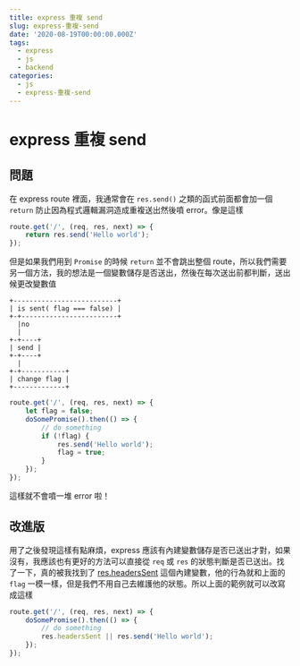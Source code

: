 ```yaml
---
title: express 重複 send
slug: express-重複-send
date: '2020-08-19T00:00:00.000Z'
tags:
  - express
  - js
  - backend
categories:
  - js
  - express-重複-send
---
```


# express 重複 send

## 問題

在 express route 裡面，我通常會在 `res.send()` 之類的函式前面都會加一個 `return` 防止因為程式邏輯漏洞造成重複送出然後噴 error。像是這樣

```js
route.get('/', (req, res, next) => {
	return res.send('Hello world');
});
```

但是如果我們用到 `Promise` 的時候 `return` 並不會跳出整個 route，所以我們需要另一個方法，我的想法是一個變數儲存是否送出，然後在每次送出前都判斷，送出候更改變數值

```
+--------------------------+
| is sent( flag === false) |
+-+------------------------+
  |no
  |
+-+----+
| send |
+-+----+
  |
+-+-----------+
| change flag |
+-------------+
```

```js
route.get('/', (req, res, next) => {
	let flag = false;
	doSomePromise().then(() => {
		// do something
		if (!flag) {
			res.send('Hello world');
			flag = true;
		}
	});
});
```

這樣就不會噴一堆 error 啦！

## 改進版

用了之後發現這樣有點麻煩，express 應該有內建變數儲存是否已送出才對，如果沒有，我應該也有更好的方法可以直接從 `req` 或 `res` 的狀態判斷是否已送出。找了一下，真的被我找到了 [res.headersSent](https://expressjs.com/en/4x/api.html#res.headersSent) 這個內建變數，他的行為就和上面的 `flag` 一模一樣，但是我們不用自己去維護他的狀態。所以上面的範例就可以改寫成這樣

```js
route.get('/', (req, res, next) => {
	doSomePromise().then(() => {
		// do something
		res.headersSent || res.send('Hello world');
	});
});
```
